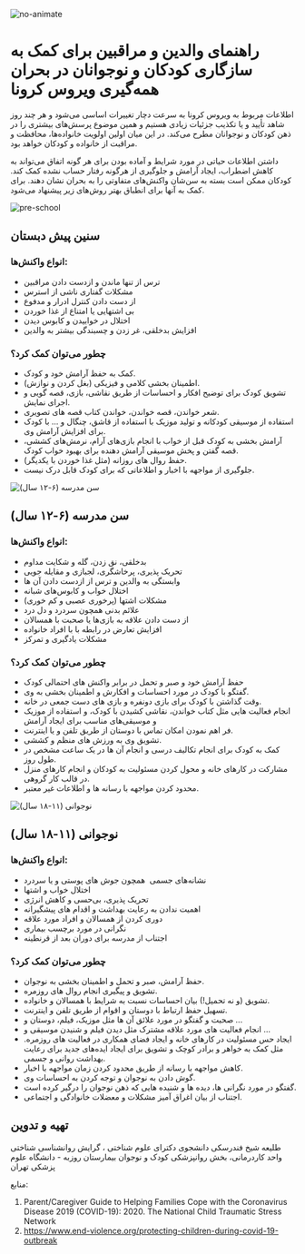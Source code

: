 ![no-animate](/static/images/age-coping.png "")

# راهنمای والدین و مراقبین برای کمک به سازگاری کودکان و نوجوانان در بحران همه‌گیری ویروس کرونا

اطلاعات مربوط به ویروس کرونا به سرعت دچار تغییرات اساسی می‌شود و هر چند روز شاهد تأیید و یا تکذیب جزئیات زیادی هستیم و همین موضوع پرسش‌های بیشتری را در ذهن کودکان و نوجوانان مطرح می‌کند.  در این میان اولین اولویت‌ خانواده‌ها، محافظت و مراقبت از خانواده و کودکان خواهد بود.

داشتن اطلاعات حیاتی در مورد شرایط و آماده بودن برای هر گونه اتفاق می‌تواند به کاهش اضطراب، ایجاد آرامش و جلوگیری از هرگونه رفتار حساب نشده کمک کند.
کودکان ممکن است بسته به سن‌شان واکنش‌های متفاوتی را به بحران نشان دهند. برای کمک به آنها برای انطباق بهتر روش‌های زیر پیشنهاد می‌شود.

![pre-school](/static/images/preschool.png "سنین پیش دبستان")

## سنین پیش دبستان

### انواع واکنش‌ها:

- ترس از تنها ماندن و ازدست دادن مراقبین
- مشکلات گفتاری ناشی از استرس
- از دست دادن کنترل ادرار و مدفوع
- بی اشتهایی یا امتناع از غذا خوردن
- اختلال در خوابیدن و کابوس دیدن
- افزایش بدخلقی، غر زدن و چسبندگی بیشتر به والدین

### چطور می‌توان کمک کرد؟

-	کمک به حفظ آرامش خود و کودک.
-	اطمینان بخشی کلامی و فیزیکی (بغل کردن و نوازش).
-	تشویق کودک برای توضیح افکار و احساسات از طریق نقاشی، بازی، قصه گویی و اجرای نمایش.
-	شعر خواندن، قصه خواندن، خواندن کتاب قصه های تصویری.
-	استفاده از موسیقی کودکانه و تولید موزیک با استفاده از قاشق، چنگال و ... با کودک برای افزایش آرامش وی.
-	آرامش بخشی به کودک قبل از خواب با انجام بازی‌های آرام، نرمش‌های کششی، قصه گفتن و پخش موسیقی آرامش دهنده برای بهبود خواب کودک.
-	حفظ روال های روزانه (مثل غذا خوردن با یکدیگر).
-	جلوگیری از مواجهه با اخبار و اطلاعاتی که برای کودک قابل درک نیست.

![](/static/images/school.png "سن مدرسه (۶-۱۲ سال)")

## سن مدرسه (۶-۱۲ سال)

### انواع واکنش‌ها:

- 	بدخلقی، نق زدن، گله و شکایت مداوم
-	تحریک پذیری، پرخاشگری، لجبازی و مقایله جویی
-	وابستگی به والدین و ترس از ازدست دادن آن ها
-	اختلال خواب و کابوس‌های شبانه
-	مشکلات اشتها (پرخوری عصبی و کم خوری)
-	علائم بدنی همچون سردرد و دل درد
-	از دست دادن علاقه به بازی‌ها یا صحبت با همسالان
-	افزایش تعارض در رابطه با با افراد خانواده
-	مشکلات یادگیری و تمرکز

### چطور می‌توان کمک کرد؟

-	حفظ آرامش خود و صبر و تحمل در برابر واکنش های احتمالی کودک
-	گفتگو با کودک در مورد احساسات و افکارش و اطمینان بخشی به وی.
-	وقت گذاشتن با کودک برای بازی دونفره و بازی های دست جمعی در خانه.
-	انجام فعالیت هایی مثل کتاب خواندن، نقاشی کشیدن با کودک، و استفاده از موزیک و موسیقی‌های مناسب برای ایجاد آرامش
-	فر اهم نمودن امکان تماس با دوستان از طریق تلفن و یا اینترنت.
-	تشویق وی به ورزش‌ های منظم و کششی.
-	کمک به کودک برای انجام تکالیف درسی و انجام آن ها در یک ساعت مشخص در طول روز.
-	مشارکت در کارهای خانه و محول کردن مسئولیت به کودکان و انجام کارهای منزل در قالب کار گروهی.
-	محدود کردن مواجهه با رسانه ها و اطلاعات غیر معتبر.

![نوجوانی (۱۱-۱۸ سال)](/static/images/highschool.png "نوجوانی (۱۱-۱۸ سال)")

## نوجوانی (۱۱-۱۸ سال)

### انواع واکنش‌ها:

- نشانه‌های جسمی  همچون جوش های پوستی و یا سردرد
- اختلال خواب و اشتها
- تحریک پذیری، بی‌حسی و کاهش انرژی
- اهمیت ندادن به رعایت بهداشت و اقدام های پیشگیرانه
- دوری کردن از همسالان و افراد مورد علاقه
- نگرانی در مورد برچسب بیماری
- اجتناب از مدرسه برای دوران بعد از قرنطینه

### چطور می‌توان کمک کرد؟

-	حفظ آرامش، صبر و تحمل و اطمینان بخشی به نوجوان.
-	تشویق و پیگیری انجام روال های روزمره.
-	تشویق (و نه تحمیل!) بیان احساسات نسبت به شرایط با همسالان و خانواده.
-	تسهیل حفظ ارتباط با دوستان و اقوام از طریق تلفن و اینترنت.
-	صحبت و گفتگو در مورد علائق آن ها مثل موزیک، فیلم، دوستان و ...
-	انجام فعالیت های مورد علاقه مشترک مثل دیدن فیلم و شنیدن موسیقی و ...
-	ایجاد حس مسئولیت در کارهای خانه و ایجاد فضای همکاری در فعالیت های روزمره. مثل کمک به خواهر و برادر کوچک و تشویق برای ایجاد ایده‌های جدید برای رعایت بهداشت روانی و جسمی.
-	کاهش مواجهه با رسانه از طریق محدود کردن زمان مواجهه با اخبار.
-	گوش دادن به نوجوان و توجه کردن به احساسات وی.
-	گفتگو در مورد نگرانی ها، دیده ها و شنیده هایی که ذهن نوجوان را درگیر کرده است.
-	اجتناب از بیان اغراق آمیز مشکلات و معضلات خانوادگی و اجتماعی.


## تهیه و تدوین

طلیعه شیخ فندرسکی
دانشجوی دکترای علوم شناختی ، گرایش روانشناسی شناختی
واحد کاردرمانی، بخش روانپزشکی کودک و نوجوان
بیمارستان روزبه - دانشگاه علوم پزشکی تهران


منابع:
1. Parent/Caregiver Guide to Helping Families Cope with the Coronavirus Disease 2019 (COVID-19): 2020. The National Child Traumatic Stress Network
2. https://www.end-violence.org/protecting-children-during-covid-19-outbreak
